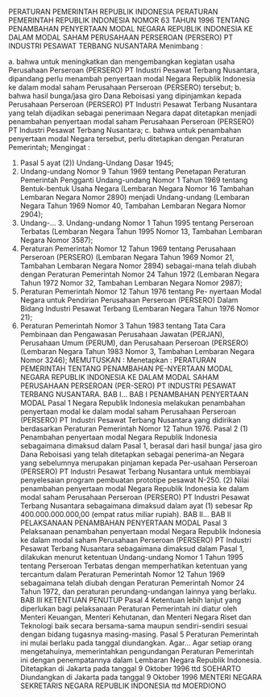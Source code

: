  PERATURAN PEMERINTAH REPUBLIK INDONESIA PERATURAN PEMERINTAH REPUBLIK INDONESIA NOMOR 63 TAHUN 1996 TENTANG PENAMBAHAN PENYERTAAN MODAL NEGARA REPUBLIK INDONESIA KE DALAM MODAL SAHAM PERUSAHAAN PERSEROAN (PERSERO) PT INDUSTRI PESAWAT TERBANG NUSANTARA
Menimbang :

a. bahwa untuk meningkatkan dan mengembangkan kegiatan usaha Perusahaan Perseroan (PERSERO) PT Industri Pesawat Terbang Nusantara, dipandang perlu menambah penyertaan modal Negara Republik Indonesia ke dalam modal saham Perusahaan Perseroan (PERSERO) tersebut;
b. bahwa hasil bunga/jasa giro Dana Reboisasi yang dipinjamkan kepada Perusahaan Perseroan (PERSERO) PT Industri Pesawat Terbang Nusantara yang telah dijadikan sebagai penerimaan Negara dapat ditetapkan menjadi penambahan penyertaan modal saham Perusahaan Perseroan (PERSERO) PT Industri Pesawat Terbang Nusantara;
c. bahwa untuk penambahan penyertaan modal Negara tersebut, perlu ditetapkan dengan Peraturan Pemerintah;
Mengingat :

1. Pasal 5 ayat (2)) Undang-Undang Dasar 1945;
2. Undang-undang Nomor 9 Tahun 1969 tentang Penetapan Peraturan Pemerintah Pengganti Undang-undang Nomor 1 Tahun 1969 tentang Bentuk-bentuk Usaha Negara (Lembaran Negara Nomor 16 Tambahan Lembaran Negara Nomor 2890) menjadi Undang-undang (Lembaran Negara Tahun 1969 Nomor 40, Tambahan Lembaran Negara Nomor 2904);
3. Undang-… 3. Undang-undang Nomor 1 Tahun 1995 tentang Perseroan Terbatas (Lembaran Negara Tahun 1995 Nomor 13, Tambahan Lembaran Negara Nomor 3587);
4. Peraturan Pemerintah Nomor 12 Tahun 1969 tentang Perusahaan Perseroan (PERSERO) (Lembaran Negara Tahun 1969 Nomor 21, Tambahan Lembaran Negara Nomor 2894) sebagai-mana telah diubah dengan Peraturan Pemerintah Nomor 24 Tahun 1972 (Lembaran Negara Tahun 1972 Nomor 32, Tambahan Lembaran Negara Nomor 2987);
5. Peraturan Pemerintah Nomor 12 Tahun 1976 tentang Pe- nyertaan Modal Negara untuk Pendirian Perusahaan Perseroan (PERSERO) Dalam Bidang Industri Pesawat Terbang (Lembaran Negara Tahun 1976 Nomor 21);
6. Peraturan Pemerintah Nomor 3 Tahun 1983 tentang Tata Cara Pembinaan dan Pengawasan Perusahaan Jawatan (PERJAN), Perusahaan Umum (PERUM), dan Perusahaan Perseroan (PERSERO) (Lembaran Negara Tahun 1983 Nomor 3, Tambahan Lembaran Negara Nomor 3246);
MEMUTUSKAN :
 Menetapkan : PERATURAN PEMERINTAH TENTANG PENAMBAHAN PE-NYERTAAN MODAL NEGARA REPUBLIK INDONESIA KE DALAM MODAL SAHAM PERUSAHAAN PERSEROAN (PER-SERO) PT INDUSTRI PESAWAT TERBANG NUSANTARA. BAB I…
BAB I PENAMBAHAN PENYERTAAN MODAL
Pasal 1
Negara Republik Indonesia melakukan penambahan penyertaan modal ke dalam modal saham Perusahaan Perseroan (PERSERO) PT Industri Pesawat Terbang Nusantara yang didirikan berdasarkan Peraturan Pemerintah Nomor 12 Tahun 1976.
Pasal 2
(1) Penambahan penyertaan modal Negara Republik Indonesia sebagaimana dimaksud dalam Pasal 1, berasal dari hasil bunga/ jasa giro Dana Reboisasi yang telah ditetapkan sebagai penerima-an Negara yang sebelumnya merupakan pinjaman kepada Per-usahaan Perseroan (PERSERO) PT Industri Pesawat Terbang Nusantara untuk membiayai penyelesaian program pembuatan prototipe pesawat N-250.
(2) Nilai penambahan penyertaan modal Negara Republik Indonesia ke dalam modal saham Perusahaan Perseroan (PERSERO) PT Industri Pesawat Terbang Nusantara sebagaimana dimaksud dalam ayat (1) sebesar Rp 400.000.000.000,00 (empat ratus miliar rupiah). BAB II…
BAB II PELAKSANAAN PENAMBAHAN PENYERTAAN MODAL
Pasal 3
Pelaksanaan penambahan penyertaan modal Negara Republik Indonesia ke dalam modal saham Perusahaan Perseroan (PERSERO) PT Industri Pesawat Terbang Nusantara sebagaimana dimaksud dalam Pasal 1, dilakukan menurut ketentuan Undang-undang Nomor 1 Tahun 1995 tentang Perseroan Terbatas dengan memperhatikan ketentuan yang tercantum dalam Peraturan Pemerintah Nomor 12 Tahun 1969 sebagaimana telah diubah dengan Peraturan Pemerintah Nomor 24 Tahun 1972, dan peraturan perundang-undangan lainnya yang berlaku.
BAB III KETENTUAN PENUTUP
Pasal 4
Ketentuan lebih lanjut yang diperlukan bagi pelaksanaan Peraturan Pemerintah ini diatur oleh Menteri Keuangan, Menteri Kehutanan, dan Menteri Negara Riset dan Teknologi baik secara bersama-sama maupun sendiri-sendiri sesuai dengan bidang tugasnya masing-masing.
Pasal 5
Peraturan Pemerintah ini mulai berlaku pada tanggal diundangkan. Agar…
Agar setiap orang mengetahuinya, memerintahkan pengundangan Peraturan Pemerintah ini dengan penempatannya dalam Lembaran Negara Republik Indonesia. Ditetapkan di Jakarta pada tanggal 9 Oktober 1996 ttd SOEHARTO Diundangkan di Jakarta pada tanggal 9 Oktober 1996 MENTERI NEGARA SEKRETARIS NEGARA REPUBLIK INDONESIA ttd MOERDIONO